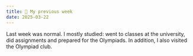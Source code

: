 ```yaml
---
title: 🌟 My previous week
date: 2025-03-22
---
```


Last week was normal. I mostly studied: went to classes at the university, did assignments and prepared for the Olympiads. In addition, I also visited the Olympiad club.
